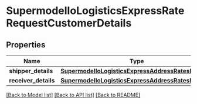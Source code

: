 # SupermodelIoLogisticsExpressRateRequestCustomerDetails

## Properties
Name | Type | Description | Notes
------------ | ------------- | ------------- | -------------
**shipper_details** | [**SupermodelIoLogisticsExpressAddressRatesRequest**](SupermodelIoLogisticsExpressAddressRatesRequest.md) |  | 
**receiver_details** | [**SupermodelIoLogisticsExpressAddressRatesRequest**](SupermodelIoLogisticsExpressAddressRatesRequest.md) |  | 

[[Back to Model list]](../README.md#documentation-for-models) [[Back to API list]](../README.md#documentation-for-api-endpoints) [[Back to README]](../README.md)

